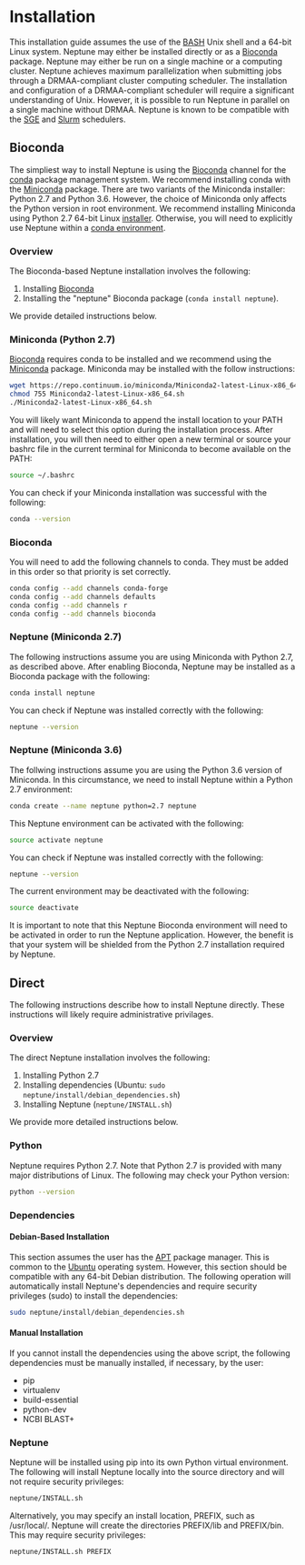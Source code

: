 # Installation #

This installation guide assumes the use of the [BASH](https://en.wikipedia.org/wiki/Bash_(Unix_shell)) Unix shell and a 64-bit Linux system. Neptune may either be installed directly or as a [Bioconda](https://bioconda.github.io/) package. Neptune may either be run on a single machine or a computing cluster. Neptune achieves maximum parallelization when submitting jobs through a DRMAA-compliant cluster computing scheduler. The installation and configuration of a DRMAA-compliant scheduler will require a significant understanding of Unix. However, it is possible to run Neptune in parallel on a single machine without DRMAA. Neptune is known to be compatible with the [SGE](http://gridscheduler.sourceforge.net/) and [Slurm](http://slurm.schedmd.com/) schedulers.

## Bioconda ##

The simpliest way to install Neptune is using the [Bioconda](https://bioconda.github.io/) channel for the [conda](https://conda.io/docs/intro.html) package management system. We recommend installing conda with the [Miniconda](https://conda.io/miniconda.html) package. There are two variants of the Miniconda installer: Python 2.7 and Python 3.6. However, the choice of Miniconda only affects the Python version in root environment. We recommend installing Miniconda using Python 2.7 64-bit Linux [installer](https://repo.continuum.io/miniconda/Miniconda2-latest-Linux-x86_64.sh). Otherwise, you will need to explicitly use Neptune within a [conda environment](https://conda.io/docs/using/envs.html).

### Overview ###

The Bioconda-based Neptune installation involves the following:

 1. Installing [Bioconda](https://bioconda.github.io/)
 2. Installing the "neptune" Bioconda package (`conda install neptune`).

We provide detailed instructions below.

### Miniconda (Python 2.7) ###

[Bioconda](https://bioconda.github.io/) requires conda to be installed and we recommend using the [Miniconda](https://conda.io/miniconda.html) package. Miniconda may be installed with the follow instructions:

```bash
wget https://repo.continuum.io/miniconda/Miniconda2-latest-Linux-x86_64.sh
chmod 755 Miniconda2-latest-Linux-x86_64.sh
./Miniconda2-latest-Linux-x86_64.sh
```

You will likely want Miniconda to append the install location to your PATH and will need to select this option during the installation process. After installation, you will then need to either open a new terminal or source your bashrc file in the current terminal for Miniconda to become available on the PATH:

```bash
source ~/.bashrc
```

You can check if your Miniconda installation was successful with the following:

```bash
conda --version
```

### Bioconda ###

You will need to add the following channels to conda. They must be added in this order so that priority is set correctly.

```bash
conda config --add channels conda-forge
conda config --add channels defaults
conda config --add channels r
conda config --add channels bioconda
```

### Neptune (Miniconda 2.7) ###

The following instructions assume you are using Miniconda with Python 2.7, as described above. After enabling Bioconda, Neptune may be installed as a Bioconda package with the following:

```bash
conda install neptune
```

You can check if Neptune was installed correctly with the following:

```bash
neptune --version
```

### Neptune (Miniconda 3.6) ###

The follwing instructions assume you are using the Python 3.6 version of Miniconda. In this circumstance, we need to install Neptune within a Python 2.7 environment:

```bash
conda create --name neptune python=2.7 neptune
```

This Neptune environment can be activated with the following:

```bash
source activate neptune
```

You can check if Neptune was installed correctly with the following:

```bash
neptune --version
```

The current environment may be deactivated with the following:

```bash
source deactivate
```

It is important to note that this Neptune Bioconda environment will need to be activated in order to run the Neptune application. However, the benefit is that your system will be shielded from the Python 2.7 installation required by Neptune.

## Direct ##

The following instructions describe how to install Neptune directly. These instructions will likely require administrative privilages.

### Overview ###

The direct Neptune installation involves the following:

 1. Installing Python 2.7
 2. Installing dependencies (Ubuntu: `sudo neptune/install/debian_dependencies.sh`)
 3. Installing Neptune (`neptune/INSTALL.sh`)

We provide more detailed instructions below.

### Python ###

Neptune requires Python 2.7. Note that Python 2.7 is provided with many major distributions of Linux. The following may check your Python version:

```bash
python --version
```

### Dependencies ###

#### Debian-Based Installation ####

This section assumes the user has the [APT](https://help.ubuntu.com/community/AptGet/Howto) package manager. This is common to the [Ubuntu](https://en.wikipedia.org/wiki/Ubuntu_(operating_system)) operating system. However, this section should be compatible with any 64-bit Debian distribution. The following operation will automatically install Neptune's dependencies and require security privileges (sudo) to install the dependencies:

```bash
sudo neptune/install/debian_dependencies.sh
```

#### Manual Installation ####

If you cannot install the dependencies using the above script, the following dependencies must be manually installed, if necessary, by the user:

* pip
* virtualenv
* build-essential
* python-dev
* NCBI BLAST+

### Neptune ###

Neptune will be installed using pip into its own Python virtual environment. The following will install Neptune locally into the source directory and will not require security privileges:

```bash
neptune/INSTALL.sh
```

Alternatively, you may specify an install location, PREFIX, such as /usr/local/. Neptune will create the directories PREFIX/lib and PREFIX/bin. This may require security privileges:

```bash
neptune/INSTALL.sh PREFIX
```
